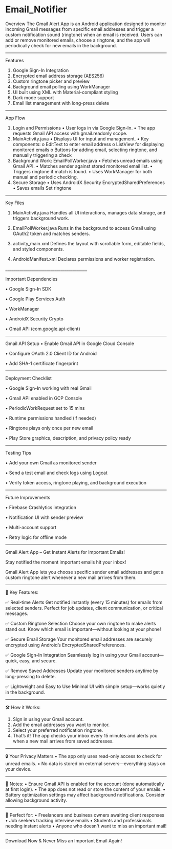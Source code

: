 # Email_Notifier
Overview
The Gmail Alert App is an Android application designed to monitor incoming Gmail messages from specific email addresses and trigger a custom notification sound (ringtone) when an email is received. Users can add or remove monitored emails, choose a ringtone, and the app will periodically check for new emails in the background.
________________________________________
Features

1.	Google Sign-In Integration
2.	Encrypted email address storage (AES256)
3.	Custom ringtone picker and preview
4.	Background email polling using WorkManager
5.	UI built using XML with Material-compliant styling
6.	Dark mode support
7.	Email list management with long-press delete
________________________________________
App Flow

1. Login and Permissions
•	User logs in via Google Sign-In.
•	The app requests Gmail API access with gmail.readonly scope.
2. MainActivity.java
•	Displays UI for input and management.
•	Key components:
o	EditText to enter email address
o	ListView for displaying monitored emails
o	Buttons for adding email, selecting ringtone, and manually triggering a check
3. Background Work: EmailPollWorker.java
•	Fetches unread emails using Gmail API.
•	Matches sender against stored monitored email list.
•	Triggers ringtone if match is found.
•	Uses WorkManager for both manual and periodic checking.
4. Secure Storage
•	Uses AndroidX Security EncryptedSharedPreferences
•	Saves emails Set	ringtone

________________________________________
Key Files

1. MainActivity.java
Handles all UI interactions, manages data storage, and triggers background work.

3. EmailPollWorker.java
Runs in the background to access Gmail using OAuth2 token and matches senders.

5. activity_main.xml
Defines the layout with scrollable form, editable fields, and styled components.

7. AndroidManifest.xml
Declares permissions and worker registration.

<uses-permission android:name="android.permission.INTERNET" />
<uses-permission android:name="android.permission.ACCESS_NETWORK_STATE" />
________________________________________

Important Dependencies

•	Google Sign-In SDK

•	Google Play Services Auth 

•	WorkManager

•	AndroidX Security Crypto

•	Gmail API (com.google.api-client)

________________________________________
Gmail API Setup
•	Enable Gmail API in Google Cloud Console

•	Configure OAuth 2.0 Client ID for Android

•	Add SHA-1 certificate fingerprint

________________________________________
Deployment Checklist

•	Google Sign-In working with real Gmail

•	Gmail API enabled in GCP Console

•	PeriodicWorkRequest set to 15 mins

•	Runtime permissions handled (if needed)

•	Ringtone plays only once per new email  

•	Play Store graphics, description, and privacy policy ready

________________________________________
Testing Tips

•	Add your own Gmail as monitored sender

•	Send a test email and check logs using Logcat

•	Verify token access, ringtone playing, and background execution

________________________________________
Future Improvements

•	Firebase Crashlytics integration

•	Notification UI with sender preview

•	Multi-account support

•	Retry logic for offline mode

________________________________________
Gmail Alert App – Get Instant Alerts for Important Emails!

Stay notified the moment important emails hit your inbox!

Gmail Alert App lets you choose specific sender email addresses and get a custom ringtone alert whenever a new mail arrives from them.
________________________________________
🔔 Key Features:

✅ Real-time Alerts
Get notified instantly (every 15 minutes) for emails from selected senders. Perfect for job updates, client communication, or critical messages.

✅ Custom Ringtone Selection
Choose your own ringtone to make alerts stand out. Know which email is important—without looking at your phone!

✅ Secure Email Storage
Your monitored email addresses are securely encrypted using Android’s EncryptedSharedPreferences.

✅ Google Sign-In Integration
Seamlessly log in using your Gmail account—quick, easy, and secure.

✅ Remove Saved Addresses
Update your monitored senders anytime by long-pressing to delete.

✅ Lightweight and Easy to Use
Minimal UI with simple setup—works quietly in the background.

________________________________________
🛠 How it Works:
1.	Sign in using your Gmail account.
2.	Add the email addresses you want to monitor.
3.	Select your preferred notification ringtone.
4.	That’s it! The app checks your inbox every 15 minutes and alerts you when a new mail arrives from saved addresses.
________________________________________
🔒 Your Privacy Matters
•	The app only uses read-only access to check for unread emails.
•	No data is stored on external servers—everything stays on your device.
________________________________________
📝 Notes:
•	Ensure Gmail API is enabled for the account (done automatically at first login).
•	The app does not read or store the content of your emails.
•	Battery optimization settings may affect background notifications. Consider allowing background activity.
________________________________________
📱 Perfect for:
•	Freelancers and business owners awaiting client responses
•	Job seekers tracking interview emails
•	Students and professionals needing instant alerts
•	Anyone who doesn't want to miss an important mail!
________________________________________
Download Now & Never Miss an Important Email Again!

